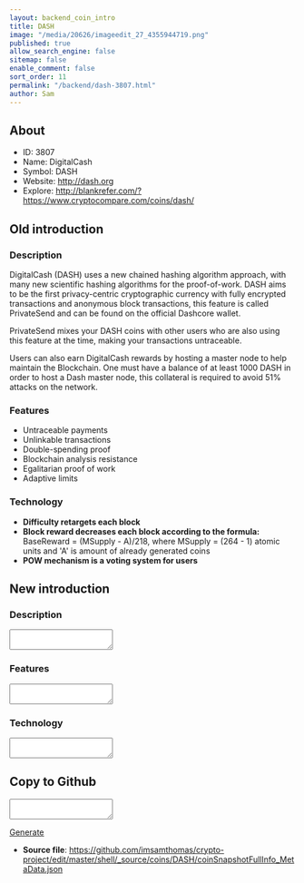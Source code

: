 ```yaml
---
layout: backend_coin_intro
title: DASH
image: "/media/20626/imageedit_27_4355944719.png"
published: true
allow_search_engine: false
sitemap: false
enable_comment: false
sort_order: 11
permalink: "/backend/dash-3807.html"
author: Sam
---
```


## About

- ID: 3807
- Name: DigitalCash
- Symbol: DASH
- Website: http://dash.org
- Explore: http://blankrefer.com/?https://www.cryptocompare.com/coins/dash/


## Old introduction

### Description

<p>DigitalCash (DASH) uses a new chained hashing algorithm approach, with many new scientific hashing algorithms for the proof-of-work. DASH aims to be the first privacy-centric cryptographic currency with fully encrypted transactions and anonymous block transactions, this feature is called <span>PrivateSend </span>and can be found on the official D<span>ashcore </span>wallet.</p><p><span>PrivateSend </span>mixes your DASH coins with other users who are also using this feature at the time, making your transactions untraceable. </p><p>Users can also earn DigitalCash rewards by hosting a master node to help maintain the Blockchain. One must have a balance of at least 1000 DASH in order to host a Dash master node, this collateral is required to avoid 51% attacks on the network.  </p>

### Features
<ul><li><span>Untraceable payments</span></li><li><span><span>Unlinkable transactions</span></span></li><li><span>Double-spending proof</span></li><li><span><span>Blockchain analysis resistance</span></span></li><li><span>Egalitarian proof of work</span></li><li><span><span>Adaptive limits</span></span></li></ul>

### Technology
<ul><li><strong>Difficulty retargets each block</strong></li><li><strong>Block reward decreases each block according to the formula:</strong> <br />BaseReward = (MSupply - A)/218, where MSupply = (264 - 1) atomic units and &#39;A&#39; is amount of already generated coins</li><li><strong>POW mechanism is a voting system for users</strong></li></ul>



## New introduction


### Description
<textarea id="meta_description" name="description"></textarea>

### Features
<textarea id="meta_features" name="features"></textarea>

### Technology
<textarea id="meta_technology" name="technology"></textarea>


## Copy to Github

<textarea id="coinsnapshotfullinfo_metadata"></textarea>

<a href="#gen" onclick="generateMetaDatJson()">Generate</a>

- **Source file**: <a href="https://github.com/imsamthomas/crypto-project/edit/master/shell/_source/coins/DASH/coinSnapshotFullInfo_MetaData.json">https://github.com/imsamthomas/crypto-project/edit/master/shell/_source/coins/DASH/coinSnapshotFullInfo_MetaData.json</a>

